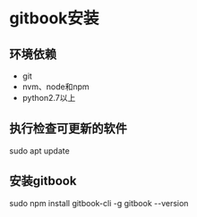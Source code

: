 gitbook安装
===========

## 环境依赖

* git
* nvm、node和npm
* python2.7以上

## 执行检查可更新的软件

sudo apt update

## 安装gitbook

sudo npm install gitbook-cli -g
gitbook --version



